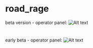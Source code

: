 # road_rage          

beta version - operator panel: 
![Alt text](https://images86.fotosik.pl/381/fe141969c8987ecc.png "beta - operator panel")

#
early beta - operator panel: 
![Alt text](https://images86.fotosik.pl/266/646603a4eece6f5c.png "early beta - operator panel")
